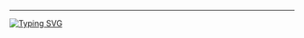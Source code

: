 ------

<a href="https://git.io/typing-svg"><img src="https://readme-typing-svg.demolab.com?font=Black+Ops+One&size=50&pause=1000&color=1BAFBAFF&center=true&width=810&height=100&lines=+PRINCE-XMD-;IS+THE+UPDATE+VERSION;OF+FROM-TANZANIA;BEST+MULTI+DEVICE+BOT;CREATED+BY+SIL+432" alt="Typing SVG" /></a>
  </p>
